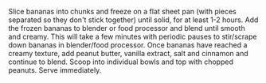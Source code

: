 Slice bananas into chunks and freeze on a flat sheet pan (with pieces separated so they don't stick together) until solid, for at least 1-2 hours.
Add the frozen bananas to blender or food processor and blend until smooth and creamy. This will take a few minutes with periodic pauses to stir/scrape down bananas in blender/food processor.
Once bananas have reached a creamy texture, add peanut butter, vanilla extract, salt and cinnamon and continue to blend.
Scoop into individual bowls and top with chopped peanuts.
Serve immediately.
